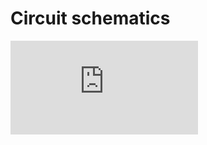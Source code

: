 # Circuit schematics
![alt text](https://github.com/open-pisciculture/temp-buoy/new/main/hardware/BuoyLoRaNode_Schematic.pdf?raw=true)
